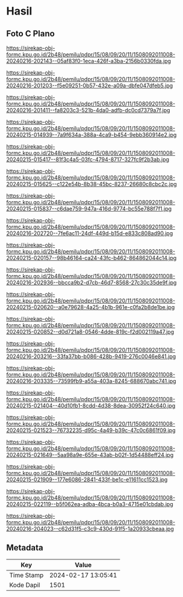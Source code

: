 # Hasil

## Foto C Plano

https://sirekap-obj-formc.kpu.go.id/2b48/pemilu/pdpr/15/08/09/20/11/1508092011008-20240216-202143--05af83f0-1eca-426f-a3ba-2156b0330fda.jpg

https://sirekap-obj-formc.kpu.go.id/2b48/pemilu/pdpr/15/08/09/20/11/1508092011008-20240216-201203--f5e09251-0b57-432e-a09a-dbfe047dfeb5.jpg

https://sirekap-obj-formc.kpu.go.id/2b48/pemilu/pdpr/15/08/09/20/11/1508092011008-20240216-201411--fa8203c3-521b-4da0-adfb-dc0cd7379a7f.jpg

https://sirekap-obj-formc.kpu.go.id/2b48/pemilu/pdpr/15/08/09/20/11/1508092011008-20240215-014939--7a9f634a-388a-4ca9-b454-9ebb360914e2.jpg

https://sirekap-obj-formc.kpu.go.id/2b48/pemilu/pdpr/15/08/09/20/11/1508092011008-20240215-015417--81f3c4a5-03fc-4794-8717-327fc9f2b3ab.jpg

https://sirekap-obj-formc.kpu.go.id/2b48/pemilu/pdpr/15/08/09/20/11/1508092011008-20240215-015625--c122e54b-8b38-45bc-8237-26680c8cbc2c.jpg

https://sirekap-obj-formc.kpu.go.id/2b48/pemilu/pdpr/15/08/09/20/11/1508092011008-20240215-015837--c6dae759-947a-416d-9774-bc55e788f7f1.jpg

https://sirekap-obj-formc.kpu.go.id/2b48/pemilu/pdpr/15/08/09/20/11/1508092011008-20240216-202720--7fe6ac11-24df-449d-b15d-e833c808ad90.jpg

https://sirekap-obj-formc.kpu.go.id/2b48/pemilu/pdpr/15/08/09/20/11/1508092011008-20240215-020157--98b46164-ca24-43fc-b462-864862044c14.jpg

https://sirekap-obj-formc.kpu.go.id/2b48/pemilu/pdpr/15/08/09/20/11/1508092011008-20240216-202936--bbcca9b2-d7cb-46d7-8568-27c30c35de9f.jpg

https://sirekap-obj-formc.kpu.go.id/2b48/pemilu/pdpr/15/08/09/20/11/1508092011008-20240215-020620--a0e79628-4a25-4b1b-961e-c0fa2b8de1be.jpg

https://sirekap-obj-formc.kpu.go.id/2b48/pemilu/pdpr/15/08/09/20/11/1508092011008-20240215-020852--d0d721a8-0546-4dde-819c-f2d002119a47.jpg

https://sirekap-obj-formc.kpu.go.id/2b48/pemilu/pdpr/15/08/09/20/11/1508092011008-20240216-203216--33fa37bb-b086-428b-9419-276c0046e841.jpg

https://sirekap-obj-formc.kpu.go.id/2b48/pemilu/pdpr/15/08/09/20/11/1508092011008-20240216-203335--73599fb9-a55a-403a-8245-688670abc741.jpg

https://sirekap-obj-formc.kpu.go.id/2b48/pemilu/pdpr/15/08/09/20/11/1508092011008-20240215-021404--40d10fb1-8cdd-4d38-8dea-30952f24c640.jpg

https://sirekap-obj-formc.kpu.go.id/2b48/pemilu/pdpr/15/08/09/20/11/1508092011008-20240215-021523--76732235-d95c-4a49-b39c-47c0c6861f09.jpg

https://sirekap-obj-formc.kpu.go.id/2b48/pemilu/pdpr/15/08/09/20/11/1508092011008-20240215-021649--5aa98a9e-655e-43ab-b02f-1d54488eff24.jpg

https://sirekap-obj-formc.kpu.go.id/2b48/pemilu/pdpr/15/08/09/20/11/1508092011008-20240215-021909--177e6086-2841-433f-be1c-e11611cc1523.jpg

https://sirekap-obj-formc.kpu.go.id/2b48/pemilu/pdpr/15/08/09/20/11/1508092011008-20240215-022119--b5f062ea-adba-4bca-b0a3-4715e01cbdab.jpg

https://sirekap-obj-formc.kpu.go.id/2b48/pemilu/pdpr/15/08/09/20/11/1508092011008-20240216-204023--c62d31f5-c3c9-430d-91f5-1a20933cbeaa.jpg


## Metadata

| Key        | Value               |
| ---------- | ------------------- |
| Time Stamp | 2024-02-17 13:05:41 |
| Kode Dapil | 1501                |



